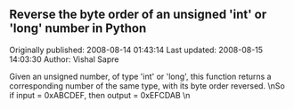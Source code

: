 ## Reverse the byte order of an unsigned 'int' or 'long' number in Python 
Originally published: 2008-08-14 01:43:14 
Last updated: 2008-08-15 14:03:30 
Author: Vishal Sapre 
 
Given an unsigned number, of type 'int' or 'long', this function returns a corresponding number of the same type, with its byte order reversed.\nSo if input = 0xABCDEF, then output = 0xEFCDAB\n
